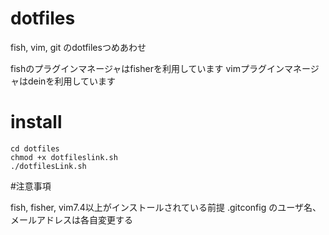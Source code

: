 # dotfiles

fish, vim, git のdotfilesつめあわせ

fishのプラグインマネージャはfisherを利用しています
vimプラグインマネージャはdeinを利用しています

# install

```
cd dotfiles
chmod +x dotfileslink.sh
./dotfilesLink.sh
```

#注意事項

fish, fisher, vim7.4以上がインストールされている前提
.gitconfig のユーザ名、メールアドレスは各自変更する
